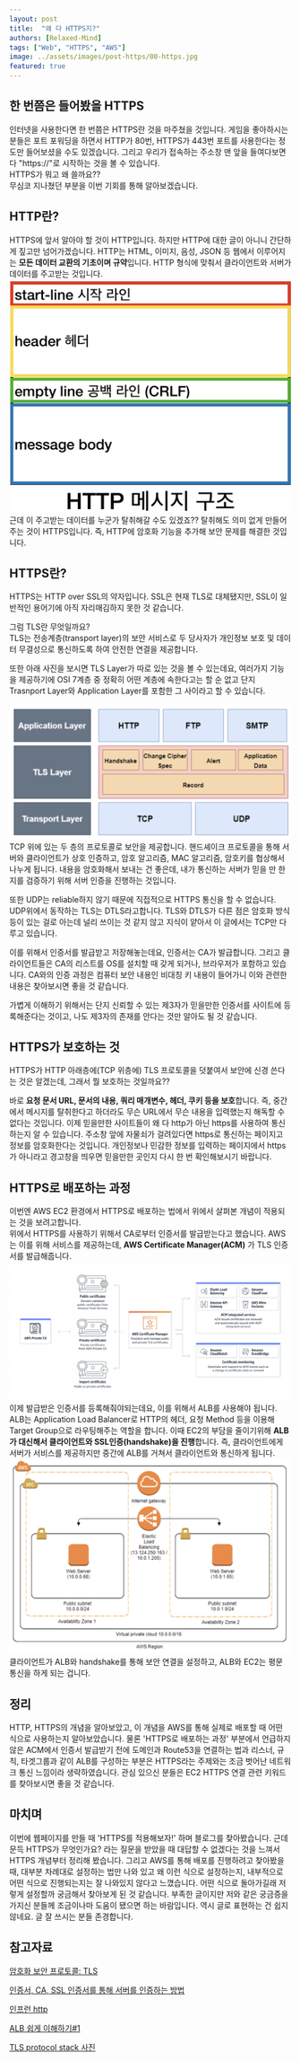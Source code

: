 ```yaml
---
layout: post
title:  "왜 다 HTTPS지?"
authors: [Relaxed-Mind]
tags: ["Web", "HTTPS", "AWS"]
image: ../assets/images/post-https/00-https.jpg
featured: true
---
```


## 한 번쯤은 들어봤을 HTTPS

인터넷을 사용한다면 한 번쯤은 HTTPS란 것을 마주쳤을 것입니다.
게임을 좋아하시는 분들은 포트 포워딩을 하면서 HTTP가 80번, HTTPS가 443번 포트를 사용한다는 정도만 들어보셨을 수도 있겠습니다.
그리고 우리가 접속하는 주소창 맨 앞을 들여다보면 다 "https://"로 시작하는 것을 볼 수 있습니다.  
HTTPS가 뭐고 왜 쓸까요??  
무심코 지나쳤던 부분을 이번 기회를 통해 알아보겠습니다.

## HTTP란?

HTTPS에 앞서 알아야 할 것이 HTTP입니다.
하지만 HTTP에 대한 글이 아니니 간단하게 짚고만 넘어가겠습니다.
HTTP는 HTML, 이미지, 음성, JSON 등 웹에서 이루어지는 **모든 데이터 교환의 기초이며 규약**입니다.
HTTP 형식에 맞춰서 클라이언트와 서버가 데이터를 주고받는 것입니다.
![image01](../assets/images/post-https/01-http.png)
근데 이 주고받는 데이터를 누군가 탈취해갈 수도 있겠죠?? 탈취해도 의미 없게 만들어 주는 것이 HTTPS입니다.
즉, HTTP에 암호화 기능을 추가해 보안 문제를 해결한 것입니다.

## HTTPS란?

HTTPS는 HTTP over SSL의 약자입니다.
SSL은 현재 TLS로 대체됐지만, SSL이 일반적인 용어기에 아직 자리매김하지 못한 것 같습니다.

그럼 TLS란 무엇일까요?  
TLS는 전송계층(transport layer)의 보안 서비스로 두 당사자가 개인정보 보호 및 데이터 무결성으로 통신하도록 하여 안전한 연결을 제공합니다.

또한 아래 사진을 보시면 TLS Layer가 따로 있는 것을 볼 수 있는데요, 여러가지 기능을 제공하기에 OSI 7계층 중 정확히 어떤 계층에 속한다고는 할 순 없고 단지 Trasnport Layer와 Application Layer를 포함한 그 사이라고 할 수 있습니다.

![image02](../assets/images/post-https/02-tls.png)
TCP 위에 있는 두 층의 프로토콜로 보안을 제공합니다.
핸드셰이크 프로토콜을 통해 서버와 클라이언트가 상호 인증하고, 암호 알고리즘, MAC 알고리즘, 암호키를 협상해서 나누게 됩니다.
내용을 암호화해서 보내는 건 좋은데, 내가 통신하는 서버가 믿을 만 한지를 검증하기 위해 서버 인증을 진행하는 것입니다.

또한 UDP는 reliable하지 않기 때문에 직접적으로 HTTPS 통신을 할 수 없습니다. UDP위에서 동작하는 TLS는 DTLS라고합니다.  TLS와 DTLS가 다른 점은 암호화 방식 등이 있는 걸로 아는데 널리 쓰이는 것 같지 않고 지식이 얕아서 이 글에서는 TCP만 다루고 있습니다.

이를 위해서 인증서를 발급받고 저장해놓는데요, 인증서는 CA가 발급합니다.
그리고 클라이언트들은 CA의 리스트를 OS를 설치할 때 갖게 되거나, 브라우저가 포함하고 있습니다.
CA와의 인증 과정은 컴퓨터 보안 내용인 비대칭 키 내용이 들어가니 이와 관련한 내용은 찾아보시면 좋을 것 같습니다.

가볍게 이해하기 위해서는 단지 신뢰할 수 있는 제3자가 믿을만한 인증서를 사이트에 등록해준다는 것이고, 나도 제3자의 존재를 안다는 것만 알아도 될 것 같습니다.

## HTTPS가 보호하는 것

HTTPS가 HTTP 아래층에(TCP 위층에) TLS 프로토콜을 덧붙여서 보안에 신경 쓴다는 것은 알겠는데, 그래서 뭘 보호하는 것일까요??

바로 **요청 문서 URL, 문서의 내용, 쿼리 매개변수, 헤더, 쿠키 등을 보호**합니다.
즉, 중간에서 메시지를 탈취한다고 하더라도 무슨 URL에서 무슨 내용을 입력했는지 해독할 수 없다는 것입니다.
이제 믿을만한 사이트들이 왜 다 http가 아닌 https를 사용하여 통신하는지 알 수 있습니다.
주소창 앞에 자물쇠가 걸려있다면 https로 통신하는 페이지고 정보를 암호화한다는 것입니다.
개인정보나 민감한 정보를 입력하는 페이지에서 https가 아니라고 경고창을 띄우면 믿을만한 곳인지 다시 한 번 확인해보시기 바랍니다.

## HTTPS로 배포하는 과정

이번엔 AWS EC2 환경에서 HTTPS로 배포하는 법에서 위에서 살펴본 개념이 적용되는 것을 보려고합니다.  
위에서 HTTPS를 사용하기 위해서 CA로부터 인증서를 발급받는다고 했습니다.
AWS는 이를 위해 서비스를 제공하는데, **AWS Certificate Manager(ACM)** 가 TLS 인증서를 발급해줍니다.
![image03](../assets/images/post-https/03-acm.png)
이제 발급받은 인증서를 등록해줘야되는데요, 이를 위해서 ALB를 사용해야 됩니다.
ALB는 Application Load Balancer로 HTTP의 헤더, 요청 Method 등을 이용해 Target Group으로 라우팅해주는 역할을 합니다.
이때 EC2의 부담을 줄이기위해 **ALB가 대신해서 클라이언트와 SSL인증(handshake)을 진행**합니다.
즉, 클라이언트에게 서버가 서비스를 제공하지만 중간에 ALB를 거쳐서 클라이언트와 통신하게 됩니다.
![image04](../assets/images/post-https/04-alb.png)
클라이언트가 ALB와 handshake를 통해 보안 연결을 설정하고, ALB와 EC2는 평문 통신을 하게 되는 겁니다.  

## 정리

HTTP, HTTPS의 개념을 알아보았고, 이 개념을 AWS를 통해 실제로 배포할 때 어떤 식으로 사용하는지 알아보았습니다.
물론 'HTTPS로 배포하는 과정' 부분에서 언급하지 않은 ACM에서 인증서 발급받기 전에 도메인과 Route53을 연결하는 법과
리스너, 규칙, 타겟그룹과 같이 ALB를 구성하는 부분은 HTTPS라는 주제와는 조금 벗어난 네트워크 통신 느낌이라 생략하였습니다.
관심 있으신 분들은 EC2 HTTPS 연결 관련 키워드를 찾아보시면 좋을 것 같습니다.

## 마치며

이번에 웹페이지를 만들 때 'HTTPS를 적용해보자!' 하며 블로그를 찾아봤습니다. 근데 문득 HTTPS가 무엇인가요? 라는 질문을 받았을 때 대답할 수 없겠다는 것을 느껴서 HTTPS 개념부터 정리해 봤습니다. 그리고 AWS를 통해 배포를 진행하려고 찾아봤을 때, 대부분 차례대로 설정하는 법만 나와 있고 왜 이런 식으로 설정하는지, 내부적으로 어떤 식으로 진행되는지는 잘 나와있지 않다고 느꼈습니다. 어떤 식으로 돌아가길래 저렇게 설정할까 궁금해서 찾아보게 된 것 같습니다. 부족한 글이지만 저와 같은 궁금증을 가지신 분들께 조금이나마 도움이 됐으면 하는 바람입니다. 역시 글로 표현하는 건 쉽지 않네요. 글 잘 쓰시는 분들 존경합니다.

## 참고자료

[암호화 보안 프로토콜: TLS](https://www.ibm.com/docs/ko/ibm-mq/9.1?topic=mechanisms-cryptographic-security-protocols-tls)

[인증서, CA, SSL 인증서를 통해 서버를 인증하는 방법](https://babbab2.tistory.com/5)

[인프런 http](https://www.inflearn.com/course/http-웹-네트워크/dashboard)

[ALB 쉽게 이해하기#1](https://aws-hyoh.tistory.com/entry/AWS-Application-Load-Balancer-쉽게-이해하기)

[TLS protocol stack 사진](https://reakwon.tistory.com/106)
